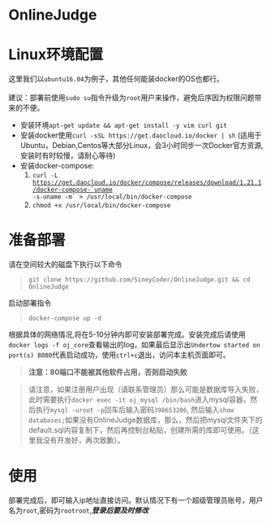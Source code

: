 # OnlineJudge

# Linux环境配置

这里我们以`ubuntu16.04`为例子，其他任何能装docker的OS也都行。<br/><br/>
建议：部署前使用`sudo su`指令升级为`root`用户来操作，避免后序因为权限问题带来的不便。

* 安装环境`apt-get update && apt-get install -y vim curl git`
* 安装docker使用`curl -sSL https://get.daocloud.io/docker | sh` (适用于Ubuntu，Debian,Centos等大部分Linux，会3小时同步一次Docker官方资源,安装时有时较慢，请耐心等待)
* 安装docker-compose:
  1. <code>curl -L https://get.daocloud.io/docker/compose/releases/download/1.21.1/docker-compose-`uname -s`-`uname -m` > /usr/local/bin/docker-compose</code>
  2. <code>chmod +x /usr/local/bin/docker-compose</code> 

# 准备部署
请在空间较大的磁盘下执行以下命令<br>
> `git clone https://github.com/SineyCoder/OnlineJudge.git && cd OnlineJudge`

启动部署指令
> `docker-compose up -d`


根据具体的网络情况,将在5-10分钟内即可安装部署完成。安装完成后请使用`docker logs -f oj_core`查看输出的log，如果最后显示出`Undertow started on port(s) 8080`代表启动成功，使用`ctrl+c`退出，访问本主机页面即可。
> **注意：80端口不能被其他软件占用，否则启动失败**

> 请注意，如果注册用户出现（请联系管理员）那么可能是数据库导入失败，此时需要执行`docker exec -it oj_mysql /bin/bash`进入mysql容器，然后执行`mysql -uroot -p`回车后输入密码`398653206`, 然后输入`show databases;`如果没有OnlineJudge数据库，那么，然后把mysql文件夹下的default.sql内容复制下，然后再控制台粘贴，创建所需的库即可使用。（这里我没有开发好，再次致歉）。

# 使用
部署完成后，即可输入ip地址直接访问。默认情况下有一个超级管理员账号，用户名为`root`,密码为`rootroot`,***登录后要及时修改***

